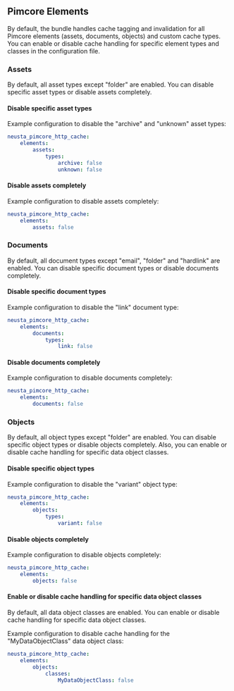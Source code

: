 ## Pimcore Elements

By default, the bundle handles cache tagging and invalidation for all Pimcore elements (assets, documents, objects) and custom cache
types. You can enable or disable cache handling for specific element types and classes in the configuration file.

### Assets

By default, all asset types except "folder" are enabled. You can disable specific asset types or disable assets
completely.

#### Disable specific asset types

Example configuration to disable the "archive" and "unknown" asset types:
```yaml
neusta_pimcore_http_cache:
    elements:
        assets:
            types:
                archive: false
                unknown: false
```
#### Disable assets completely
Example configuration to disable assets completely:
```yaml
neusta_pimcore_http_cache:
    elements:
        assets: false
```

### Documents
By default, all document types except "email", "folder" and "hardlink" are enabled. You can disable specific document types or disable documents completely.

#### Disable specific document types
Example configuration to disable the "link" document type:
```yaml
neusta_pimcore_http_cache:
    elements:
        documents:
            types:
                link: false
```

#### Disable documents completely

Example configuration to disable documents completely:
```yaml
neusta_pimcore_http_cache:
    elements:
        documents: false
```

### Objects
By default, all object types except "folder" are enabled. You can disable specific object types or disable objects completely. Also, you can enable or disable cache handling for specific data object classes.

#### Disable specific object types
Example configuration to disable the "variant" object type:
```yaml
neusta_pimcore_http_cache:
    elements:
        objects:
            types:
                variant: false
```

#### Disable objects completely
Example configuration to disable objects completely:
```yaml
neusta_pimcore_http_cache:
    elements:
        objects: false
```

#### Enable or disable cache handling for specific data object classes
By default, all data object classes are enabled. You can enable or disable cache handling for specific data object classes.

Example configuration to disable cache handling for the "MyDataObjectClass" data object class:
```yaml
neusta_pimcore_http_cache:
    elements:
        objects:
            classes:
                MyDataObjectClass: false
```
